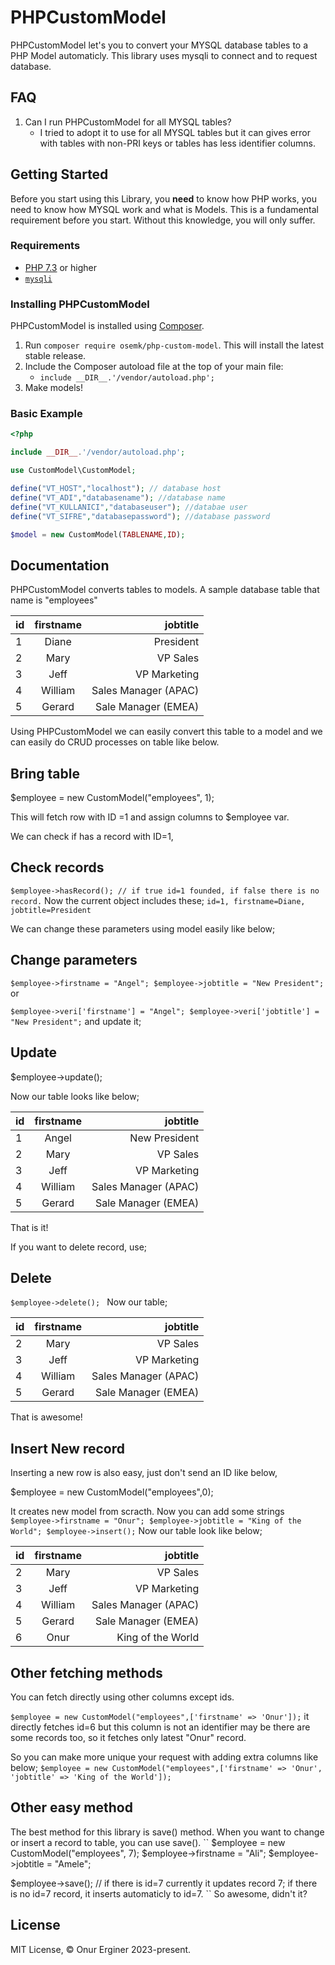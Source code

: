 PHPCustomModel
====

PHPCustomModel let's you to convert your MYSQL database tables to a PHP Model automaticly. This library uses mysqli to connect and to request database.


## FAQ

1. Can I run PHPCustomModel for all MYSQL tables?
    - I tried to adopt it to use for all MYSQL tables but it can gives error with tables with non-PRI keys or tables has less identifier columns. 


## Getting Started

Before you start using this Library, you **need** to know how PHP works, you need to know how MYSQL work and what is Models. This is a fundamental requirement before you start. Without this knowledge, you will only suffer.

### Requirements

- [PHP 7.3](https://php.net) or higher 
- [`mysqli`](https://www.php.net/manual/tr/book.mysqli.php)


### Installing PHPCustomModel

PHPCustomModel is installed using [Composer](https://getcomposer.org).

1. Run `composer require osemk/php-custom-model`. This will install the latest stable release.
2. Include the Composer autoload file at the top of your main file:
	- `include __DIR__.'/vendor/autoload.php';`
3. Make models!

### Basic Example

```php
<?php

include __DIR__.'/vendor/autoload.php';

use CustomModel\CustomModel;

define("VT_HOST","localhost"); // database host
define("VT_ADI","databasename"); //database name
define("VT_KULLANICI","databaseuser"); //databae user
define("VT_SIFRE","databasepassword"); //database password

$model = new CustomModel(TABLENAME,ID);
```


## Documentation

PHPCustomModel converts tables to models. A sample database table that name is "employees"


| id   | firstname | jobtitle             |
| ---- |:---------:| --------------------:|
| 1    | Diane     | President            |
| 2    | Mary      | VP Sales             |
| 3    | Jeff      | VP Marketing         |
| 4    | William   | Sales Manager (APAC) |
| 5    | Gerard    | Sale Manager (EMEA)  |

Using PHPCustomModel we can easily convert this table to a model and we can easily do CRUD processes on table like below.

## Bring table
 $employee = new CustomModel("employees", 1); 

This will fetch row with ID =1 and assign columns to $employee var.

We can check if has a record with ID=1, 

## Check records
``
$employee->hasRecord(); // if true id=1 founded, if false there is no record.
``
Now the current object includes these;
`` id=1, firstname=Diane, jobtitle=President ``

We can change these parameters using model easily like below;

## Change parameters
``
$employee->firstname = "Angel";
$employee->jobtitle = "New President";
``
or

``
$employee->veri['firstname'] = "Angel";
$employee->veri['jobtitle'] = "New President";
``
and update it;


## Update
$employee->update();

Now our table looks like below;

| id   | firstname | jobtitle             |
| ---- |:---------:| --------------------:|
| 1    | Angel     | New President        |
| 2    | Mary      | VP Sales             |
| 3    | Jeff      | VP Marketing         |
| 4    | William   | Sales Manager (APAC) |
| 5    | Gerard    | Sale Manager (EMEA)  |

That is it!

If you want to delete record, use;

## Delete
``
$employee->delete(); 
``
Now our table;

| id   | firstname | jobtitle             |
| ---- |:---------:| --------------------:|
| 2    | Mary      | VP Sales             |
| 3    | Jeff      | VP Marketing         |
| 4    | William   | Sales Manager (APAC) |
| 5    | Gerard    | Sale Manager (EMEA)  |

That is awesome!

## Insert New record
Inserting a new row is also easy, just don't send an ID like below,

$employee = new CustomModel("employees",0);

It creates new model from scracth. Now you can add some strings
``
$employee->firstname = "Onur";
$employee->jobtitle = "King of the World";
$employee->insert();
``
Now our table look like below;

| id   | firstname | jobtitle             |
| ---- |:---------:| --------------------:|
| 2    | Mary      | VP Sales             |
| 3    | Jeff      | VP Marketing         |
| 4    | William   | Sales Manager (APAC) |
| 5    | Gerard    | Sale Manager (EMEA)  |
| 6    | Onur      | King of the World    |


## Other fetching methods

You can fetch directly using other columns except ids.

``$employee = new CustomModel("employees",['firstname' => 'Onur']);`` it directly fetches id=6 but this column is not an identifier may be there are some records too, so it fetches only latest "Onur" record. 

So you can make more unique your request with adding extra columns like below;
``$employee = new CustomModel("employees",['firstname' => 'Onur', 'jobtitle' => 'King of the World']);``

## Other easy method

The best method for this library is save() method. When you want to change or insert a record to table, you can use save().
``
$employee = new CustomModel("employees", 7); 
$employee->firstname = "Ali";
$employee->jobtitle = "Amele";

$employee->save();
// if there is id=7 currently it updates record 7; if there is no id=7 record, it inserts automaticly to id=7.
``
So awesome, didn't it?

## License

MIT License, &copy; Onur Erginer 2023-present.